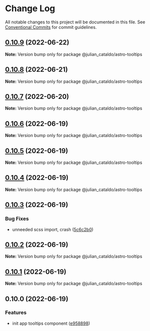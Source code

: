 # Change Log

All notable changes to this project will be documented in this file.
See [Conventional Commits](https://conventionalcommits.org) for commit guidelines.

## [0.10.9](https://github.com/JulianCataldo/astro/compare/@julian_cataldo/astro-tooltips@0.10.8...@julian_cataldo/astro-tooltips@0.10.9) (2022-06-22)

**Note:** Version bump only for package @julian_cataldo/astro-tooltips





## [0.10.8](https://github.com/JulianCataldo/astro/compare/@julian_cataldo/astro-tooltips@0.10.7...@julian_cataldo/astro-tooltips@0.10.8) (2022-06-21)

**Note:** Version bump only for package @julian_cataldo/astro-tooltips





## [0.10.7](https://github.com/JulianCataldo/astro/compare/@julian_cataldo/astro-tooltips@0.10.6...@julian_cataldo/astro-tooltips@0.10.7) (2022-06-20)

**Note:** Version bump only for package @julian_cataldo/astro-tooltips





## [0.10.6](https://github.com/JulianCataldo/astro/compare/@julian_cataldo/astro-tooltips@0.10.5...@julian_cataldo/astro-tooltips@0.10.6) (2022-06-19)

**Note:** Version bump only for package @julian_cataldo/astro-tooltips





## [0.10.5](https://github.com/JulianCataldo/astro/compare/@julian_cataldo/astro-tooltips@0.10.4...@julian_cataldo/astro-tooltips@0.10.5) (2022-06-19)

**Note:** Version bump only for package @julian_cataldo/astro-tooltips





## [0.10.4](https://github.com/JulianCataldo/astro/compare/@julian_cataldo/astro-tooltips@0.10.3...@julian_cataldo/astro-tooltips@0.10.4) (2022-06-19)

**Note:** Version bump only for package @julian_cataldo/astro-tooltips





## [0.10.3](https://github.com/JulianCataldo/astro/compare/@julian_cataldo/astro-tooltips@0.10.2...@julian_cataldo/astro-tooltips@0.10.3) (2022-06-19)


### Bug Fixes

* unneeded scss import, crash ([5c6c2b0](https://github.com/JulianCataldo/astro/commit/5c6c2b0a02782e661a959991c881547f7a1d9591))



## [0.10.2](https://github.com/JulianCataldo/astro/compare/@julian_cataldo/astro-tooltips@0.10.1...@julian_cataldo/astro-tooltips@0.10.2) (2022-06-19)

**Note:** Version bump only for package @julian_cataldo/astro-tooltips





## [0.10.1](https://github.com/JulianCataldo/astro/compare/@julian_cataldo/astro-tooltips@0.10.0...@julian_cataldo/astro-tooltips@0.10.1) (2022-06-19)

**Note:** Version bump only for package @julian_cataldo/astro-tooltips





## 0.10.0 (2022-06-19)


### Features

* init app tooltips component ([e958898](https://github.com/JulianCataldo/astro/commit/e958898e2946672378c1e73dfab48867fdd6804f))
